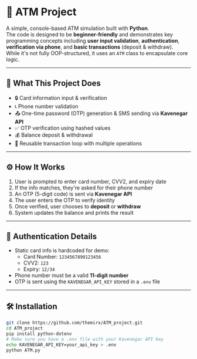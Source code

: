# 🏧 ATM Project

A simple, console-based ATM simulation built with **Python**.  
The code is designed to be **beginner-friendly** and demonstrates key programming concepts including **user input validation**, **authentication**, **verification via phone**, and **basic transactions** (deposit & withdraw).  
While it's not fully OOP-structured, it uses an `ATM` class to encapsulate core logic.

---

## 📌 What This Project Does

- 🔒 Card information input & verification
- 📞 Phone number validation
- 📤 One-time password (OTP) generation & SMS sending via **Kavenegar API**
- ✅ OTP verification using hashed values
- 💰 Balance deposit & withdrawal
- 🔁 Reusable transaction loop with multiple operations

---

## ⚙️ How It Works

1. User is prompted to enter card number, CVV2, and expiry date
2. If the info matches, they're asked for their phone number
3. An OTP (5-digit code) is sent via **Kavenegar API**
4. The user enters the OTP to verify identity
5. Once verified, user chooses to **deposit** or **withdraw**
6. System updates the balance and prints the result

---

## 🔐 Authentication Details

- Static card info is hardcoded for demo:
  - Card Number: `1234567890123456`
  - CVV2: `123`
  - Expiry: `12/34`
- Phone number must be a valid **11-digit number**
- OTP is sent using the `KAVENEGAR_API_KEY` stored in a `.env` file

---

## 🛠️ Installation

```bash
git clone https://github.com/themirx/ATM_project.git
cd ATM_project
pip install python-dotenv
# Make sure you have a .env file with your Kavenegar API key
echo KAVENEGAR_API_KEY=your_api_key > .env
python ATM.py
